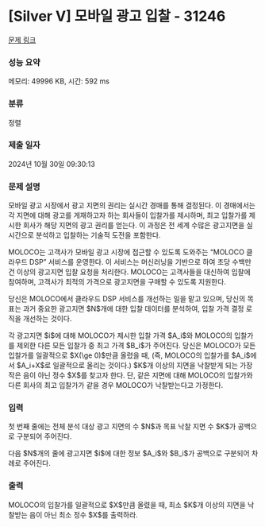 # [Silver V] 모바일 광고 입찰 - 31246 

[문제 링크](https://www.acmicpc.net/problem/31246) 

### 성능 요약

메모리: 49996 KB, 시간: 592 ms

### 분류

정렬

### 제출 일자

2024년 10월 30일 09:30:13

### 문제 설명

<p>모바일 광고 시장에서 광고 지면의 권리는 실시간 경매를 통해 결정된다. 이 경매에서는 각 지면에 대해 광고를 게재하고자 하는 회사들이 입찰가를 제시하며, 최고 입찰가를 제시한 회사가 해당 지면의 광고 권리를 얻는다. 이 과정은 전 세계 수많은 광고지면을 실시간으로 분석하고 입찰하는 기술적 도전을 포함한다.</p>

<p>MOLOCO는 고객사가 모바일 광고 시장에 접근할 수 있도록 도와주는 “MOLOCO 클라우드 DSP” 서비스를 운영한다. 이 서비스는 머신러닝을 기반으로 하여 초당 수백만 건 이상의 광고지면 입찰 요청을 처리한다. MOLOCO는 고객사들을 대신하여 입찰에 참여하며, 고객사가 최적의 가격으로 광고지면을 구매할 수 있도록 지원한다.</p>

<p>당신은 MOLOCO에서 클라우드 DSP 서비스를 개선하는 일을 맡고 있으며, 당신의 목표는 과거 중요한 광고지면 $N$개에 대한 입찰 데이터를 분석하여, 입찰 가격 결정 로직을 개선하는 것이다.</p>

<p>각 광고지면 $i$에 대해 MOLOCO가 제시한 입찰 가격 $A_i$와 MOLOCO의 입찰가를 제외한 다른 모든 입찰가 중 최고 가격 $B_i$가 주어진다. 당신은 MOLOCO가 모든 입찰가를 일괄적으로 $X(\ge 0)$만큼 올렸을 때, (즉, MOLOCO의 입찰가를 $A_i$에서 $A_i+X$로 일괄적으로 올리는 것이다.) $K$개 이상의 지면을 낙찰받게 되는 가장 작은 음이 아닌 정수 $X$를 찾고자 한다. 단, 같은 지면에 대해 MOLOCO의 입찰가와 다른 회사의 최고 입찰가가 같을 경우 MOLOCO가 낙찰받는다고 가정한다.</p>

### 입력 

 <p>첫 번째 줄에는 전체 분석 대상 광고 지면의 수 $N$과 목표 낙찰 지면 수 $K$가 공백으로 구분되어 주어진다.</p>

<p>다음 $N$개의 줄에 광고지면 $i$에 대한 정보 $A_i$와 $B_i$가 공백으로 구분되어 차례로 주어진다.</p>

### 출력 

 <p>MOLOCO의 입찰가를 일괄적으로 $X$만큼 올렸을 때, 최소 $K$개 이상의 지면을 낙찰받는 음이 아닌 최소 정수 $X$를 출력하라.</p>

